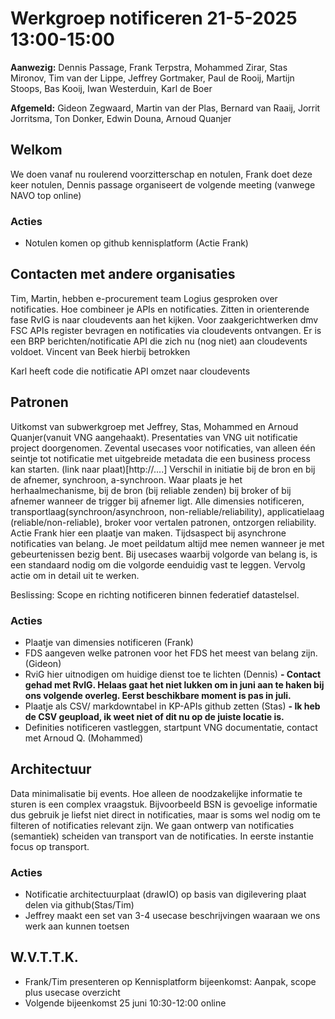 # Werkgroep notificeren 21-5-2025 13:00-15:00

**Aanwezig:** Dennis Passage, Frank Terpstra, Mohammed Zirar, Stas Mironov, Tim van der Lippe, Jeffrey Gortmaker, Paul de Rooij, Martijn Stoops, Bas Kooij, Iwan Westerduin, Karl de Boer

**Afgemeld:** Gideon Zegwaard, Martin van der Plas, Bernard van Raaij, Jorrit Jorritsma, Ton Donker, Edwin Douna, Arnoud Quanjer

## Welkom 

We doen vanaf nu roulerend voorzitterschap en notulen, Frank doet deze keer notulen, Dennis passage organiseert de volgende meeting (vanwege NAVO top online)

### Acties

* Notulen komen op github kennisplatform (Actie Frank)

## Contacten met andere organisaties 

Tim, Martin, hebben e-procurement team Logius gesproken over notificaties. Hoe combineer je APIs en notificaties. Zitten in orienterende fase
RvIG is naar cloudevents aan het kijken. Voor zaakgerichtwerken dmv FSC APIs register bevragen en notificaties via cloudevents ontvangen. 
Er is een BRP berichten/notificatie API die zich nu (nog niet) aan cloudevents voldoet. 
Vincent van Beek hierbij betrokken

Karl heeft code die notificatie API omzet naar cloudevents

## Patronen

Uitkomst van subwerkgroep met Jeffrey, Stas, Mohammed en Arnoud Quanjer(vanuit VNG aangehaakt).
Presentaties van VNG uit notificatie project doorgenomen. Zevental usecases voor notificaties, van alleen één seintje tot notificatie met uitgebreide metadata die een business process kan starten. (link naar plaat)[http://....]
Verschil in initiatie bij de bron en bij de afnemer, synchroon, a-synchroon.
Waar plaats je het herhaalmechanisme, bij de bron (bij reliable zenden) bij broker of bij afnemer wanneer de trigger bij afnemer ligt.
Alle dimensies notificeren, transportlaag(synchroon/asynchroon, non-reliable/reliability), applicatielaag (reliable/non-reliable), broker voor vertalen patronen, ontzorgen reliability. Actie Frank hier een plaatje van maken.
Tijdsaspect bij asynchrone notificaties van belang. Je moet peildatum altijd mee nemen wanneer je met gebeurtenissen bezig bent. Bij usecases waarbij volgorde van belang is, is een standaard nodig om die volgorde eenduidig vast te leggen. Vervolg actie om in detail uit te werken.

Beslissing: Scope en richting notificeren binnen federatief datastelsel.

### Acties

* Plaatje van dimensies notificeren (Frank)
* FDS aangeven welke patronen voor het FDS het meest van belang zijn. (Gideon)
* RviG hier uitnodigen om huidige dienst toe te lichten (Dennis) **- Contact gehad met RvIG. Helaas gaat het niet lukken om in juni aan te haken bij ons volgende overleg. Eerst beschikbare moment is pas in juli.**
* Plaatje als CSV/ markdowntabel in KP-APIs github zetten (Stas) **- Ik heb de CSV geupload, ik weet niet of dit nu op de juiste locatie is.**
* Definities notificeren vastleggen, startpunt VNG documentatie, contact met Arnoud Q. (Mohammed)

## Architectuur

Data minimalisatie bij events. Hoe alleen de noodzakelijke informatie te sturen is een complex vraagstuk. Bijvoorbeeld BSN is gevoelige informatie dus gebruik je liefst niet direct in notificaties, maar is soms wel nodig om te filteren of notificaties relevant zijn.
We gaan ontwerp van notificaties (semantiek) scheiden van transport van de notificaties. In eerste instantie focus op transport.


### Acties

* Notificatie architectuurplaat (drawIO) op basis van digilevering plaat delen via github(Stas/Tim)
* Jeffrey maakt een set van 3-4 usecase beschrijvingen waaraan we ons werk aan kunnen toetsen


## W.V.T.T.K.

* Frank/Tim presenteren op Kennisplatform bijeenkomst: Aanpak, scope plus usecase overzicht
* Volgende bijeenkomst 25 juni 10:30-12:00 online
